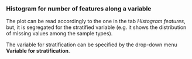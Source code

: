### Histogram for number of features along a variable
The plot can be read accordingly to the one in the tab *Histogram features*, 
but, it is segregated for the stratified variable (e.g. it shows the 
distribution of missing values among the sample types). 

The variable for stratification can be specified by the drop-down menu
**Variable for stratification**.
